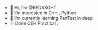 - 👋 Hi, I’m @REDSXGHT
- 👀 I’m interested in C++ , Python
- 🌱 I’m currently learning PenTest in deep
- ✨ Done CEH Practical . 
<!---
REDSXGHT/REDSXGHT is a ✨ special ✨ repository because its `README.md` (this file) appears on your GitHub profile.
You can click the Preview link to take a look at your changes.
--->
